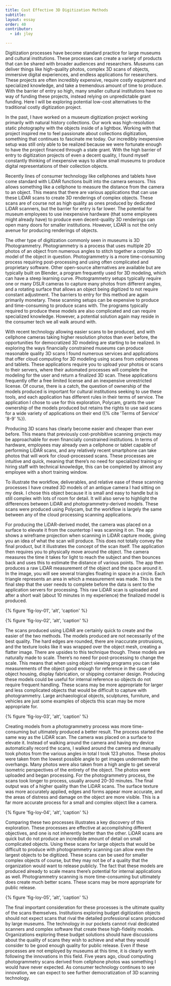 ```yaml
---
title: Cost Effective 3D Digitization Methods
subtitle: 
layout: essay
order: 40
contributor:
  - id: jloy

---
```


Digitization processes have become standard practice for large museums and cultural institutions. These processes can create a variety of products that can be shared with broader audiences and researchers. Museums can deliver things like high-quality photos, complex 3D scans of objects, immersive digital experiences, and endless applications for researchers. These projects are often incredibly expensive, require costly equipment and specialized knowledge, and take a tremendous amount of time to produce. With the barrier of entry so high, many smaller cultural institutions have no way of funding these projects, instead relying on unpredictable grant funding. Here I will be exploring potential low-cost alternatives to the traditional costly digitization project.

In the past, I have worked on a museum digitization project working primarily with natural history collections. Our work was high-resolution static photography with the objects inside of a lightbox. Working with that project inspired me to feel passionate about collections digitization, something that continues to fascinate me today. Our incredibly inexpensive setup was still only able to be realized because we were fortunate enough to have the project financed through a state grant. With the high barrier of entry to digitization projects of even a decent quality, I found myself constantly thinking of inexpensive ways to allow small museums to produce digital representations of their collection objects.

Recently lines of consumer technology like cellphones and tablets have come standard with LiDAR functions built into the camera sensors. This allows something like a cellphone to measure the distance from the camera to an object. This means that there are various applications that can use these LiDAR scans to create 3D renderings of complex objects. These scans are of course not as high quality as ones produced by dedicated LiDAR scanners, but the barrier for entry is far lower. The potential for museum employees to use inexpensive hardware (that some employees might already have) to produce even decent-quality 3D renderings can open many doors for smaller institutions. However, LiDAR is not the only avenue for producing renderings of objects.

The other type of digitization commonly seen in museums is 3D Photogrammetry. Photogrammetry is a process that uses multiple 2D photos of an object from numerous angles to stitch together a complex 3D model of the object in question. Photogrammetry is a more time-consuming process requiring post-processing and using often complicated and proprietary software. Other open-source alternatives are available but are typically built on Blender, a program frequently used for 3D modeling, which can have a steep learning curve. Photogrammetry setups typically require one or many DSLR cameras to capture many photos from different angles, and a rotating surface that allows an object being digitized to not require constant adjustment. The barriers to entry for this method are again primarily monetary. These scanning setups can be expensive to produce and time-consuming to produce scans with. The programs typically required to produce these models are also complicated and can require specialized knowledge. However, a potential solution again may reside in the consumer tech we all walk around with.

With recent technology allowing easier scans to be produced, and with cellphone cameras taking higher resolution photos than ever before, the opportunities for democratized 3D modeling are starting to be realized. In exploring the ways financially constrained museums can produce reasonable quality 3D scans I found numerous services and applications that offer cloud computing for 3D modeling using scans from cellphones and tablets. These applications require you to upload your photos or scans to their servers, where their automated processes will complete the modeling for the user and return a finalized 3D scan. These applications frequently offer a free limited license and an inexpensive unrestricted license. Of course, there is a catch, the question of ownership of the models produced is important for cultural institutions seeking to use these tools, and each application has different rules in their terms of service. The application I chose to use for this exploration, Polycam, grants the user ownership of the models produced but retains the rights to use said scans for a wide variety of applications on their end ({% cite 'Terms of Service' '8-9' %}).

Producing 3D scans has clearly become easier and cheaper than ever before. This means that previously cost-prohibitive scanning projects may be approachable for even financially constrained institutions. In terms of hardware, employees may already own a cellphone or tablet capable of performing LiDAR scans, and any relatively recent smartphone can take photos that will work for cloud-processed scans. These processes are intuitive and quick, meaning that there’s no need for specialized training or hiring staff with technical knowledge, this can be completed by almost any employee with a short training window.

To illustrate the workflow, deliverables, and relative ease of these scanning processes I have created 3D models of an antique camera I had sitting on my desk. I chose this object because it is small and easy to handle but is still complex with lots of room for detail. It will also serve to highlight the differences between LiDAR and photogrammetry-derived models. These scans were produced using Polycam, but the workflow is largely the same between any of the cloud processing scanning applications.

For producing the LiDAR-derived model, the camera was placed on a surface to elevate it from the countertop I was scanning it on. The app shows a wireframe projection when scanning in LiDAR capture mode, giving you an idea of what the scan will produce. This does not totally convey the final product, but it illustrates the concept of the scan itself. The application then requires you to physically move around the object. The camera measures the time it takes for light to reach the subject and then bounces back and uses this to estimate the distance of various points. The app then produces a raw LiDAR measurement of the object and the space around it. In the image, you will see several triangles floating in space in a circle. Each triangle represents an area in which a measurement was made. This is the final step that the user needs to complete before the data is sent to the application servers for processing. This raw LiDAR scan is uploaded and after a short wait (about 10 minutes in my experience) the finalized model is produced.

{% figure 'fig-loy-01', 'alt', 'caption' %}

{% figure 'fig-loy-02', 'alt', 'caption' %}

The scans produced using LiDAR are certainly quick to create and the easier of the two methods. The models produced are not necessarily of the best quality. The hard edges are rounded, there are inaccurate protrusions, and the texture looks like it was wrapped over the object mesh, creating a flatter image. There are upsides to this technique though. These models are naturally made to scale. There’s no need for post-processing to change the scale. This means that when using object viewing programs you can take measurements of the object good enough for reference in the case of object housing, display fabrication, or shipping container design. Producing these models could be useful for internal reference so objects do not require frequent handling. These scans may be more appropriate for larger and less complicated objects that would be difficult to capture with photogrammetry. Large archaeological objects, sculptures, furniture, and vehicles are just some examples of objects this scan may be more appropriate for.

{% figure 'fig-loy-03', 'alt', 'caption' %}

Creating models from a photogrammetry process was more time-consuming but ultimately produced a better result. The process started the same way as the LiDAR scan. The camera was placed on a surface to elevate it. Instead of walking around the camera and having my device automatically record the scans, I walked around the camera and manually took photos from the various angles in total I took 123 photos. These photos were taken from the lowest possible angle to get images underneath the overhangs. Many photos were also taken from a high angle to get several isometric perspectives of the entirety of the object. The photos were uploaded and began processing. For the photogrammetry process, the scans took longer to process, usually around 20-30 minutes. The final output was of a higher quality than the LiDAR scans. The surface texture was more accurately applied, edges and forms appear more accurate, and the areas of distress and damage on the object are more visible. This is a far more accurate process for a small and complex object like a camera.

{% figure 'fig-loy-04', 'alt', 'caption' %}

Comparing these two processes illustrates a key discovery of this exploration. These processes are effective at accomplishing different objectives, and one is not inherently better than the other. LiDAR scans are quick but do not produce an incredible amount of detail on small complicated objects. Using these scans for large objects that would be difficult to produce with photogrammetry scanning can allow even the largest objects to be digitized. These scans can be used for smaller complex objects of course, but they may not be of a quality that the organization would want to release publicly. The fact that these models are produced already to scale means there’s potential for internal applications as well. Photogrammetry scanning is more time-consuming but ultimately does create much better scans. These scans may be more appropriate for public release.

{% figure 'fig-loy-05', 'alt', 'caption' %}

The final important consideration for these processes is the ultimate quality of the scans themselves. Institutions exploring budget digitization objects should not expect scans that rival the detailed professional scans produced by large museums. The technology in our pockets cannot rival dedicated scanners and complex software that create these high-fidelity models. Organizations exploring these budget solutions should have discussions about the quality of scans they wish to achieve and what they would consider to be good enough quality for public release. Even if these processes are not employed by museums at this time, it is clearly worth following the innovations in this field. Five years ago, cloud computing photogrammetry scans derived from cellphone photos was something I would have never expected. As consumer technology continues to see innovation, we can expect to see further democratization of 3D scanning technology.

<blockquote class="imgur-embed-pub" lang="en" data-id="l4Hms4m" data-context="false" ><a href="//imgur.com/l4Hms4m"></a></blockquote><script async src="//s.imgur.com/min/embed.js" charset="utf-8"></script>